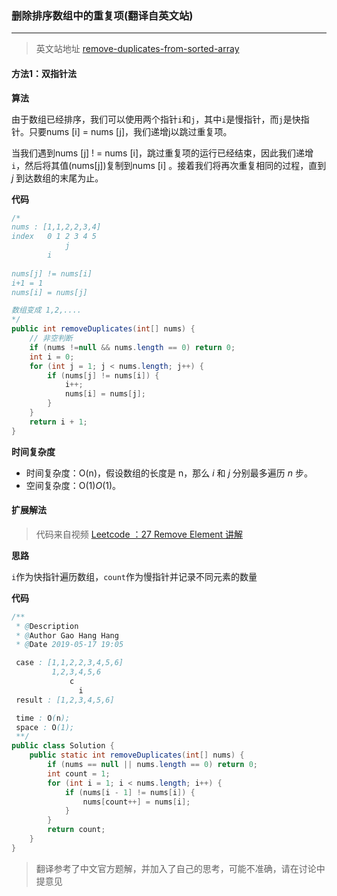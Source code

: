 ### 删除排序数组中的重复项(翻译自英文站)

------

> 英文站地址 [remove-duplicates-from-sorted-array](https://leetcode.com/problems/remove-duplicates-from-sorted-array/solution/)

#### 方法1：双指针法

**算法**

由于数组已经排序，我们可以使用两个指针`i`和`j`，其中`i`是慢指针，而`j`是快指针。只要nums [i] = nums [j]，我们递增j以跳过重复项。

当我们遇到nums [j]  ! =  nums [i]，跳过重复项的运行已经结束，因此我们递增`i`，然后将其值(nums[j])复制到nums [i] 。接着我们将再次重复相同的过程，直到 *j* 到达数组的末尾为止。

**代码**

```java
/*
nums : [1,1,2,2,3,4]
index   0 1 2 3 4 5
            j
        i 
        
nums[j] != nums[i]
i+1 = 1
nums[i] = nums[j] 

数组变成 1,2,....
*/
public int removeDuplicates(int[] nums) {
  	// 非空判断
    if (nums !=null && nums.length == 0) return 0;
    int i = 0;
    for (int j = 1; j < nums.length; j++) {
        if (nums[j] != nums[i]) {
            i++; 
            nums[i] = nums[j];
        }
    }
    return i + 1;
}
```

**时间复杂度**

- 时间复杂度：O(n)，假设数组的长度是 n，那么 *i* 和 *j* 分别最多遍历 *n* 步。
- 空间复杂度：O(1)*O*(1)。



#### 扩展解法

> 代码来自视频  [Leetcode ：27 Remove Element 讲解](https://www.youtube.com/watch?v=MFSA-U_0ZBc&list=PLvyIyKZVcfAk4vxVK-QQYha7VfE4SLm9q&index=27)

**思路**

`i`作为快指针遍历数组，`count`作为慢指针并记录不同元素的数量

**代码**

```java
/**
 * @Description
 * @Author Gao Hang Hang
 * @Date 2019-05-17 19:05

 case : [1,1,2,2,3,4,5,6]
         1,2,3,4,5,6
             c
               i
 result : [1,2,3,4,5,6]

 time : O(n);
 space : O(1);
 **/
public class Solution {
    public static int removeDuplicates(int[] nums) {
        if (nums == null || nums.length == 0) return 0;
        int count = 1;
        for (int i = 1; i < nums.length; i++) {
            if (nums[i - 1] != nums[i]) {
                nums[count++] = nums[i];
            }
        }
        return count;
    }
}
```

> 翻译参考了中文官方题解，并加入了自己的思考，可能不准确，请在讨论中提意见